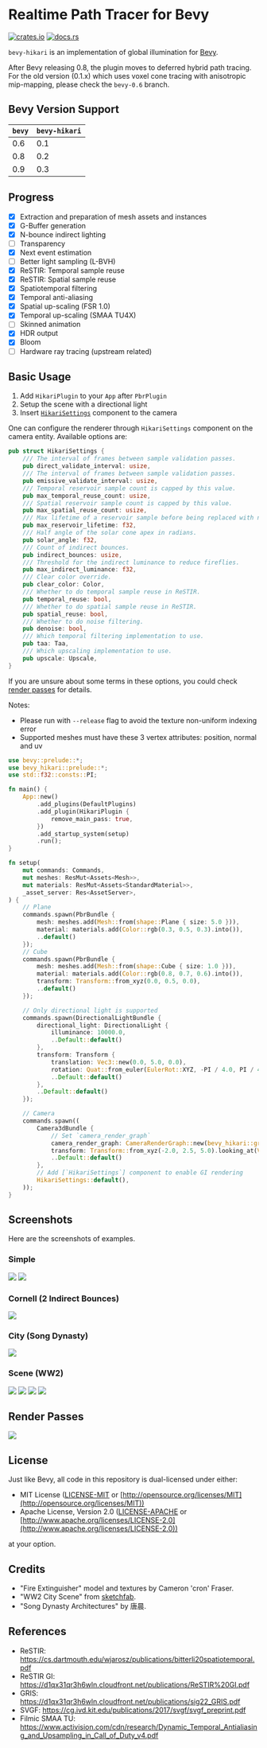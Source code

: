 # Realtime Path Tracer for Bevy

[![crates.io](https://img.shields.io/crates/v/bevy-hikari)](https://crates.io/crates/bevy-hikari)
[![docs.rs](https://docs.rs/bevy-hikari/badge.svg)](https://docs.rs/bevy-hikari)

`bevy-hikari` is an implementation of global illumination for [Bevy](https://bevyengine.org/).

After Bevy releasing 0.8, the plugin moves to deferred hybrid path tracing.
For the old version (0.1.x) which uses voxel cone tracing with anisotropic mip-mapping, please check the `bevy-0.6` branch.

## Bevy Version Support
| `bevy` | `bevy-hikari` |
| ------ | ------------- |
| 0.6    | 0.1           |
| 0.8    | 0.2           |
| 0.9    | 0.3           |

## Progress
- [x] Extraction and preparation of mesh assets and instances
- [x] G-Buffer generation
- [x] N-bounce indirect lighting
- [ ] Transparency
- [x] Next event estimation
- [ ] Better light sampling (L-BVH)
- [x] ReSTIR: Temporal sample reuse
- [x] ReSTIR: Spatial sample reuse
- [x] Spatiotemporal filtering
- [x] Temporal anti-aliasing
- [x] Spatial up-scaling (FSR 1.0)
- [x] Temporal up-scaling (SMAA TU4X)
- [ ] Skinned animation
- [x] HDR output
- [x] Bloom
- [ ] Hardware ray tracing (upstream related)

## Basic Usage
1. Add `HikariPlugin` to your `App` after `PbrPlugin`
2. Setup the scene with a directional light
3. Insert [`HikariSettings`](https://docs.rs/bevy-hikari/latest/bevy_hikari/struct.HikariSettings.html) component to the camera

One can configure the renderer through `HikariSettings` component on the camera entity.
Available options are:
```rust
pub struct HikariSettings {
    /// The interval of frames between sample validation passes.
    pub direct_validate_interval: usize,
    /// The interval of frames between sample validation passes.
    pub emissive_validate_interval: usize,
    /// Temporal reservoir sample count is capped by this value.
    pub max_temporal_reuse_count: usize,
    /// Spatial reservoir sample count is capped by this value.
    pub max_spatial_reuse_count: usize,
    /// Max lifetime of a reservoir sample before being replaced with new one.
    pub max_reservoir_lifetime: f32,
    /// Half angle of the solar cone apex in radians.
    pub solar_angle: f32,
    /// Count of indirect bounces.
    pub indirect_bounces: usize,
    /// Threshold for the indirect luminance to reduce fireflies.
    pub max_indirect_luminance: f32,
    /// Clear color override.
    pub clear_color: Color,
    /// Whether to do temporal sample reuse in ReSTIR.
    pub temporal_reuse: bool,
    /// Whether to do spatial sample reuse in ReSTIR.
    pub spatial_reuse: bool,
    /// Whether to do noise filtering.
    pub denoise: bool,
    /// Which temporal filtering implementation to use.
    pub taa: Taa,
    /// Which upscaling implementation to use.
    pub upscale: Upscale,
}
```

If you are unsure about some terms in these options, you could check [render passes](#render-passes) for details.

Notes:
- Please run with `--release` flag to avoid the texture non-uniform indexing error
- Supported meshes must have these 3 vertex attributes: position, normal and uv 

```rust
use bevy::prelude::*;
use bevy_hikari::prelude::*;
use std::f32::consts::PI;

fn main() {
    App::new()
        .add_plugins(DefaultPlugins)
        .add_plugin(HikariPlugin {
            remove_main_pass: true,
        })
        .add_startup_system(setup)
        .run();
}

fn setup(
    mut commands: Commands,
    mut meshes: ResMut<Assets<Mesh>>,
    mut materials: ResMut<Assets<StandardMaterial>>,
    _asset_server: Res<AssetServer>,
) {
    // Plane
    commands.spawn(PbrBundle {
        mesh: meshes.add(Mesh::from(shape::Plane { size: 5.0 })),
        material: materials.add(Color::rgb(0.3, 0.5, 0.3).into()),
        ..default()
    });
    // Cube
    commands.spawn(PbrBundle {
        mesh: meshes.add(Mesh::from(shape::Cube { size: 1.0 })),
        material: materials.add(Color::rgb(0.8, 0.7, 0.6).into()),
        transform: Transform::from_xyz(0.0, 0.5, 0.0),
        ..default()
    });

    // Only directional light is supported
    commands.spawn(DirectionalLightBundle {
        directional_light: DirectionalLight {
            illuminance: 10000.0,
            ..Default::default()
        },
        transform: Transform {
            translation: Vec3::new(0.0, 5.0, 0.0),
            rotation: Quat::from_euler(EulerRot::XYZ, -PI / 4.0, PI / 4.0, 0.0),
            ..Default::default()
        },
        ..Default::default()
    });

    // Camera
    commands.spawn((
        Camera3dBundle {
            // Set `camera_render_graph`
            camera_render_graph: CameraRenderGraph::new(bevy_hikari::graph::NAME),
            transform: Transform::from_xyz(-2.0, 2.5, 5.0).looking_at(Vec3::ZERO, Vec3::Y),
            ..Default::default()
        },
        // Add [`HikariSettings`] component to enable GI rendering
        HikariSettings::default(),
    ));
}
```

## Screenshots
Here are the screenshots of examples.

### Simple
<img src="assets/screenshots/simple-1.png" />
<img src="assets/screenshots/simple-2.png" />

### Cornell (2 Indirect Bounces)
<img src="assets/screenshots/cornell.png">

### City (Song Dynasty)
<img src="assets/screenshots/city.png">

### Scene (WW2)
<img src="assets/screenshots/scene-1.png">
<img src="assets/screenshots/scene-2.png">
<img src="assets/screenshots/scene-3.png">
<img src="assets/screenshots/dissection/render.png">

## Render Passes
<img src="assets/screenshots/dissection/render-graph.png">

## License
Just like Bevy, all code in this repository is dual-licensed under either:

* MIT License ([LICENSE-MIT](docs/LICENSE-MIT) or [http://opensource.org/licenses/MIT](http://opensource.org/licenses/MIT))
* Apache License, Version 2.0 ([LICENSE-APACHE](docs/LICENSE-APACHE) or [http://www.apache.org/licenses/LICENSE-2.0](http://www.apache.org/licenses/LICENSE-2.0))

at your option.

## Credits
- "Fire Extinguisher" model and textures by Cameron 'cron' Fraser.
- "WW2 City Scene" from [sketchfab](https://sketchfab.com/3d-models/ww2-cityscene-carentan-inspired-639dc3d330a940a2b9d7f40542eabdf3).
- "Song Dynasty Architectures" by 唐晨.

## References
- ReSTIR: https://cs.dartmouth.edu/wjarosz/publications/bitterli20spatiotemporal.pdf
- ReSTIR GI: https://d1qx31qr3h6wln.cloudfront.net/publications/ReSTIR%20GI.pdf
- GRIS: https://d1qx31qr3h6wln.cloudfront.net/publications/sig22_GRIS.pdf
- SVGF: https://cg.ivd.kit.edu/publications/2017/svgf/svgf_preprint.pdf
- Filmic SMAA TU: https://www.activision.com/cdn/research/Dynamic_Temporal_Antialiasing_and_Upsampling_in_Call_of_Duty_v4.pdf
